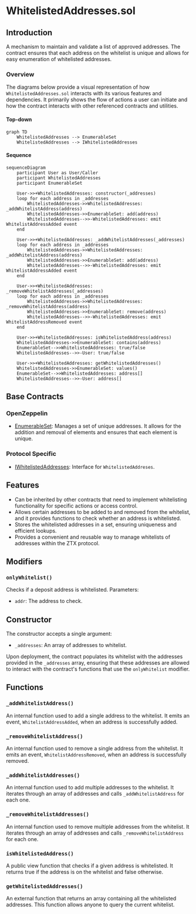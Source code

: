 # WhitelistedAddresses.sol

## Introduction
A mechanism to maintain and validate a list of approved addresses. The contract ensures that each address on the whitelist is unique and allows for easy enumeration of whitelisted addresses.

### Overview
The diagrams below provide a visual representation of how `WhitelistedAddresses.sol` interacts with its various features and dependencies. It primarily shows the flow of actions a user can initiate and how the contract interacts with other referenced contracts and utilities.

#### Top-down
```mermaid
graph TD
    WhitelistedAddresses --> EnumerableSet
    WhitelistedAddresses --> IWhitelistedAddresses
```

#### Sequence
```mermaid
sequenceDiagram
    participant User as User/Caller
    participant WhitelistedAddresses
    participant EnumerableSet

    User->>+WhitelistedAddresses: constructor(_addresses)
    loop for each address in _addresses
        WhitelistedAddresses->>WhitelistedAddresses: _addWhitelistAddress(address)
        WhitelistedAddresses->>EnumerableSet: add(address)
        WhitelistedAddresses-->>-WhitelistedAddresses: emit WhitelistAddressAdded event
    end

    User->>+WhitelistedAddresses: _addWhitelistAddresses(_addresses)
    loop for each address in _addresses
        WhitelistedAddresses->>WhitelistedAddresses: _addWhitelistAddress(address)
        WhitelistedAddresses->>EnumerableSet: add(address)
        WhitelistedAddresses-->>-WhitelistedAddresses: emit WhitelistAddressAdded event
    end
    
    User->>+WhitelistedAddresses: _removeWhitelistAddresses(_addresses)
    loop for each address in _addresses
        WhitelistedAddresses->>WhitelistedAddresses: _removeWhitelistAddress(address)
        WhitelistedAddresses->>EnumerableSet: remove(address)
        WhitelistedAddresses-->>-WhitelistedAddresses: emit WhitelistAddressRemoved event
    end

    User->>+WhitelistedAddresses: isWhitelistedAddress(address)
    WhitelistedAddresses->>EnumerableSet: contains(address)
    EnumerableSet-->>WhitelistedAddresses: true/false
    WhitelistedAddresses-->>-User: true/false

    User->>+WhitelistedAddresses: getWhitelistedAddresses()
    WhitelistedAddresses->>EnumerableSet: values()
    EnumerableSet-->>WhitelistedAddresses: address[]
    WhitelistedAddresses-->>-User: address[]
```

## Base Contracts
### OpenZeppelin
- [EnumerableSet](https://github.com/OpenZeppelin/openzeppelin-contracts/blob/master/contracts/utils/structs/EnumerableSet.sol): Manages a set of unique addresses. It allows for the addition and removal of elements and ensures that each element is unique.
### Protocol Specific
- [IWhitelistedAddresses](https://github.com/ZTX-Foundation/tuxedo/blob/develop/src/utils/extensions/IWhitelistedAddreses.sol): Interface for `WhitelistedAddreses`.

## Features
- Can be inherited by other contracts that need to implement whitelisting functionality for specific actions or access control.
- Allows certain addresses to be added to and removed from the whitelist, and it provides functions to check whether an address is whitelisted.
- Stores the whitelisted addresses in a set, ensuring uniqueness and efficient lookups.
- Provides a convenient and reusable way to manage whitelists of addresses within the ZTX protocol.

## Modifiers
### `onlyWhitelist()`
Checks if a deposit address is whitelisted.
Parameters:
- `addr`: The address to check.

## Constructor
The constructor accepts a single argument:

- `_addresses`: An array of addresses to whitelist.

Upon deployment, the contract populates its whitelist with the addresses provided in the `_addresses` array, ensuring that these addresses are allowed to interact with the contract's functions that use the `onlyWhitelist` modifier.

## Functions
### `_addWhitelistAddress()`
An internal function used to add a single address to the whitelist. It emits an event, `WhitelistAddressAdded`, when an address is successfully added.

### `_removeWhitelistAddress()`
An internal function used to remove a single address from the whitelist. It emits an event, `WhitelistAddressRemoved`, when an address is successfully removed.

### `_addWhitelistAddresses()`
An internal function used to add multiple addresses to the whitelist. It iterates through an array of addresses and calls `_addWhitelistAddress` for each one.

### `_removeWhitelistAddresses()`
An internal function used to remove multiple addresses from the whitelist. It iterates through an array of addresses and calls `_removeWhitelistAddress` for each one.

### `isWhitelistedAddress()`
A public view function that checks if a given address is whitelisted. It returns true if the address is on the whitelist and false otherwise.

### `getWhitelistedAddresses()`
An external function that returns an array containing all the whitelisted addresses. This function allows anyone to query the current whitelist.
